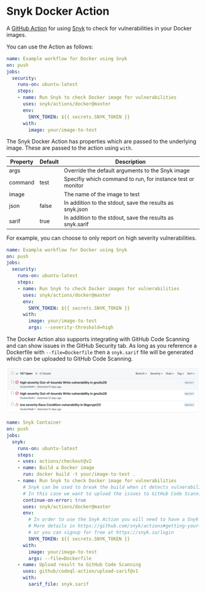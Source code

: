 # Snyk Docker Action

A [GitHub Action](https://github.com/features/actions) for using [Snyk](https://snyk.co/SnykGH) to check for
vulnerabilities in your Docker images.

You can use the Action as follows:

```yaml
name: Example workflow for Docker using Snyk 
on: push
jobs:
  security:
    runs-on: ubuntu-latest
    steps:
    - name: Run Snyk to check Docker image for vulnerabilities
      uses: snyk/actions/docker@master
      env:
        SNYK_TOKEN: ${{ secrets.SNYK_TOKEN }}
      with:
        image: your/image-to-test
```

The Snyk Docker Action has properties which are passed to the underlying image. These are
passed to the action using `with`.

| Property | Default | Description |
| --- | --- | --- |
| args |   | Override the default arguments to the Snyk image |
| command | test | Specifiy which command to run, for instance test or monitor |
| image |    | The name of the image to test |
| json | false | In addition to the stdout, save the results as snyk.json |
| sarif | true | In addition to the stdout, save the results as snyk.sarif |

For example, you can choose to only report on high severity vulnerabilities.

```yaml
name: Example workflow for Docker using Snyk 
on: push
jobs:
  security:
    runs-on: ubuntu-latest
    steps:
    - name: Run Snyk to check Docker images for vulnerabilities
      uses: snyk/actions/docker@master
      env:
        SNYK_TOKEN: ${{ secrets.SNYK_TOKEN }}
      with:
        image: your/image-to-test
        args: --severity-threshold=high
```

The Docker Action also supports integrating with GitHub Code Scanning and can show issues in the GitHub Security tab. As long as you reference a Dockerfile with `--file=Dockerfile` then a `snyk.sarif` file will be generated which can be uploaded to GitHub Code Scanning.

![GitHub Code Scanning and Snyk](codescanning.png)

```yaml
name: Snyk Container
on: push
jobs:
  snyk:
    runs-on: ubuntu-latest
    steps:
    - uses: actions/checkout@v2
    - name: Build a Docker image
      run: docker build -t your/image-to-test .
    - name: Run Snyk to check Docker image for vulnerabilities
      # Snyk can be used to break the build when it detects vulnerabilities.
      # In this case we want to upload the issues to GitHub Code Scanning
      continue-on-error: true
      uses: snyk/actions/docker@master
      env:
        # In order to use the Snyk Action you will need to have a Snyk API token.
        # More details in https://github.com/snyk/actions#getting-your-snyk-token
        # or you can signup for free at https://snyk.io/login
        SNYK_TOKEN: ${{ secrets.SNYK_TOKEN }}
      with:
        image: your/image-to-test
        args: --file=Dockerfile
    - name: Upload result to GitHub Code Scanning
      uses: github/codeql-action/upload-sarif@v1
      with:
        sarif_file: snyk.sarif
```
